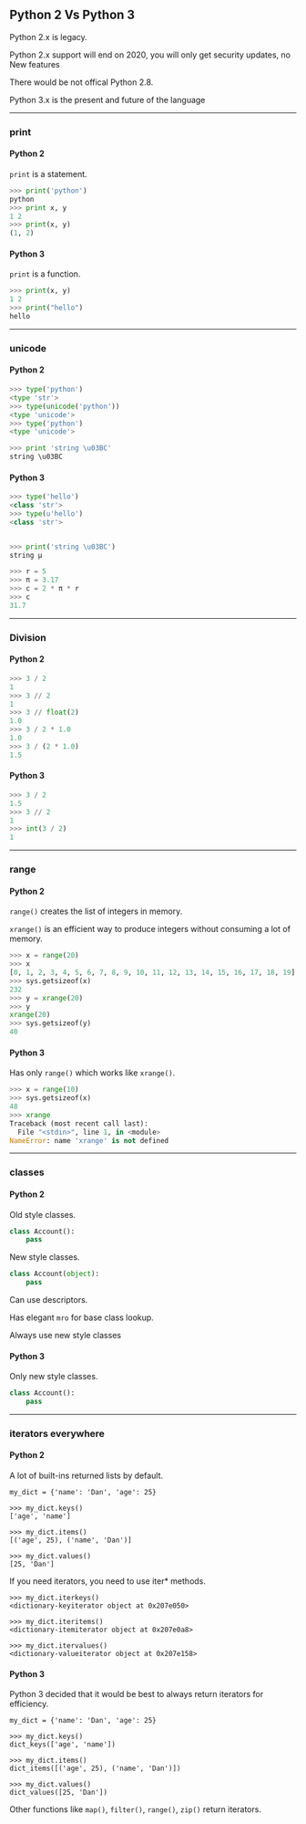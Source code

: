 ## Python 2 Vs Python 3

Python 2.x is legacy.

Python 2.x support will end on 2020, you will only get security updates, no New features

There would be not offical Python 2.8.

Python 3.x is the present and future of the language


---------------------------------------------------------------------------

### print

#### Python 2

`print` is a statement.

```python
>>> print('python')
python
>>> print x, y
1 2
>>> print(x, y)
(1, 2)
```

#### Python 3

`print` is a function.

```python
>>> print(x, y)
1 2
>>> print("hello")
hello
```
---------------------------------------------------------------------------


### unicode

#### Python 2

```python
>>> type('python')
<type 'str'>
>>> type(unicode('python'))
<type 'unicode'>
>>> type('python')
<type 'unicode'>

>>> print 'string \u03BC'
string \u03BC

```


#### Python 3

```python
>>> type('hello')
<class 'str'>
>>> type(u'hello')
<class 'str'>


>>> print('string \u03BC')
string μ

>>> r = 5
>>> π = 3.17
>>> c = 2 * π * r
>>> c
31.7
```

---------------------------------------------------------------------------


### Division

#### Python 2

```python
>>> 3 / 2
1
>>> 3 // 2
1
>>> 3 // float(2)
1.0
>>> 3 / 2 * 1.0
1.0
>>> 3 / (2 * 1.0)
1.5
```

#### Python 3

```python
>>> 3 / 2
1.5
>>> 3 // 2
1
>>> int(3 / 2)
1
```

---------------------------------------------------------------------------


### range

#### Python 2

`range()` creates the list of integers in memory.

`xrange()` is an efficient way to produce integers without consuming a lot of memory.

```python
>>> x = range(20)
>>> x
[0, 1, 2, 3, 4, 5, 6, 7, 8, 9, 10, 11, 12, 13, 14, 15, 16, 17, 18, 19]
>>> sys.getsizeof(x)
232
>>> y = xrange(20)
>>> y
xrange(20)
>>> sys.getsizeof(y)
40
```


#### Python 3

Has only `range()` which works like `xrange()`.

```python
>>> x = range(10)
>>> sys.getsizeof(x)
48
>>> xrange
Traceback (most recent call last):
  File "<stdin>", line 1, in <module>
NameError: name 'xrange' is not defined
```

---------------------------------------------------------------------------


### classes

#### Python 2

Old style classes.

```python
class Account():
    pass
```

New style classes.

```python
class Account(object):
    pass
```

Can use descriptors.

Has  elegant `mro` for base class lookup.

Always use new style classes



#### Python 3

Only new style classes.


```python
class Account():
    pass
```

---------------------------------------------------------------------------

### iterators everywhere

#### Python 2

A lot of built-ins returned lists by default.

```
my_dict = {'name': 'Dan', 'age': 25}

>>> my_dict.keys()
['age', 'name']

>>> my_dict.items()
[('age', 25), ('name', 'Dan')]

>>> my_dict.values()
[25, 'Dan']
```

If you need iterators, you need to use iter* methods.

```
>>> my_dict.iterkeys()
<dictionary-keyiterator object at 0x207e050>

>>> my_dict.iteritems()
<dictionary-itemiterator object at 0x207e0a8>

>>> my_dict.itervalues()
<dictionary-valueiterator object at 0x207e158>
```


#### Python 3

Python 3 decided that it would be best to always return iterators for efficiency.


```
my_dict = {'name': 'Dan', 'age': 25}

>>> my_dict.keys()
dict_keys(['age', 'name'])

>>> my_dict.items()
dict_items([('age', 25), ('name', 'Dan')])

>>> my_dict.values()
dict_values([25, 'Dan'])

```

Other functions like `map()`, `filter()`, `range()`, `zip()` return iterators.
